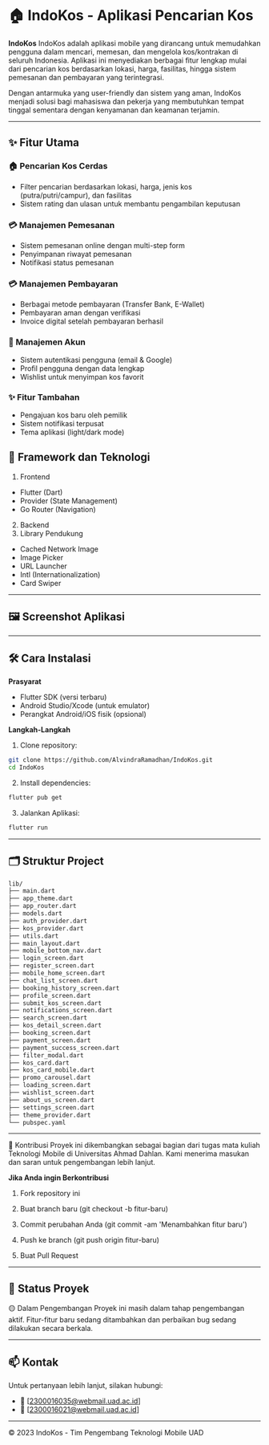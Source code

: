 # 🏠 IndoKos - Aplikasi Pencarian Kos


**IndoKos** IndoKos adalah aplikasi mobile yang dirancang untuk memudahkan pengguna dalam mencari, memesan, dan mengelola kos/kontrakan di seluruh Indonesia. Aplikasi ini menyediakan berbagai fitur lengkap mulai dari pencarian kos berdasarkan lokasi, harga, fasilitas, hingga sistem pemesanan dan pembayaran yang terintegrasi.

Dengan antarmuka yang user-friendly dan sistem yang aman, IndoKos menjadi solusi bagi mahasiswa dan pekerja yang membutuhkan tempat tinggal sementara dengan kenyamanan dan keamanan terjamin.

---

## ✨ Fitur Utama

### 🏠 Pencarian Kos Cerdas
- Filter pencarian berdasarkan lokasi, harga, jenis kos (putra/putri/campur), dan fasilitas
- Sistem rating dan ulasan untuk membantu pengambilan keputusan


### 💳 Manajemen Pemesanan
- Sistem pemesanan online dengan multi-step form
- Penyimpanan riwayat pemesanan
- Notifikasi status pemesanan


### 💳 Manajemen Pembayaran
- Berbagai metode pembayaran (Transfer Bank, E-Wallet)
- Pembayaran aman dengan verifikasi
- Invoice digital setelah pembayaran berhasil

### 👤 Manajemen Akun
- Sistem autentikasi pengguna (email & Google)
- Profil pengguna dengan data lengkap
- Wishlist untuk menyimpan kos favorit

### ✨ Fitur Tambahan
- Pengajuan kos baru oleh pemilik
- Sistem notifikasi terpusat
- Tema aplikasi (light/dark mode)


## 📱 Framework dan Teknologi

1. Frontend
- Flutter (Dart)
- Provider (State Management)
- Go Router (Navigation)
2. Backend
3. Library Pendukung
- Cached Network Image
- Image Picker
- URL Launcher
- Intl (Internationalization)
- Card Swiper 

---

## 🖼️ Screenshot Aplikasi



---

## 🛠️ Cara Instalasi
**Prasyarat**
- Flutter SDK (versi terbaru)
- Android Studio/Xcode (untuk emulator)
- Perangkat Android/iOS fisik (opsional)

**Langkah-Langkah**

1. Clone repository:
```bash
git clone https://github.com/AlvindraRamadhan/IndoKos.git
cd IndoKos
```
2. Install dependencies:
``` bash
flutter pub get 
```
3. Jalankan Aplikasi:
```bash
flutter run
```
---

## 🗂️ Struktur Project

```bash
lib/
├── main.dart
├── app_theme.dart
├── app_router.dart
├── models.dart
├── auth_provider.dart
├── kos_provider.dart
├── utils.dart
├── main_layout.dart
├── mobile_bottom_nav.dart
├── login_screen.dart
├── register_screen.dart
├── mobile_home_screen.dart
├── chat_list_screen.dart
├── booking_history_screen.dart
├── profile_screen.dart
├── submit_kos_screen.dart
├── notifications_screen.dart
├── search_screen.dart
├── kos_detail_screen.dart
├── booking_screen.dart
├── payment_screen.dart
├── payment_success_screen.dart
├── filter_modal.dart
├── kos_card.dart
├── kos_card_mobile.dart
├── promo_carousel.dart
├── loading_screen.dart
├── wishlist_screen.dart      
├── about_us_screen.dart      
├── settings_screen.dart
├── theme_provider.dart      
└── pubspec.yaml

```

---

🤝 Kontribusi
Proyek ini dikembangkan sebagai bagian dari tugas mata kuliah Teknologi Mobile di Universitas Ahmad Dahlan. Kami menerima masukan dan saran untuk pengembangan lebih lanjut. 

**Jika Anda ingin Berkontribusi** 

1. Fork repository ini

2. Buat branch baru (git checkout -b fitur-baru)

3. Commit perubahan Anda (git commit -am 'Menambahkan fitur baru')

3. Push ke branch (git push origin fitur-baru)

4. Buat Pull Request

---

## 📌 Status Proyek

🟡 Dalam Pengembangan
Proyek ini masih dalam tahap pengembangan aktif. Fitur-fitur baru sedang ditambahkan dan perbaikan bug sedang dilakukan secara berkala.


---

## 📫 Kontak

Untuk pertanyaan lebih lanjut, silakan hubungi: 
- 📧 [2300016035@webmail.uad.ac.id]
- 📧 [2300016021@webmail.uad.ac.id]

---

© 2023 IndoKos - Tim Pengembang Teknologi Mobile UAD
